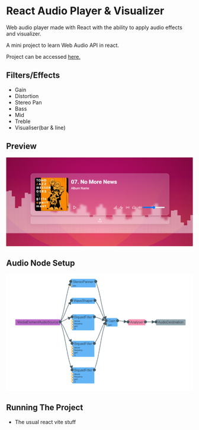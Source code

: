 # React Audio Player & Visualizer
Web audio player made with React with the ability to apply audio effects and visualizer.

A mini project to learn Web Audio API in react.

Project can be accessed [here.](https://react-audio-visualizer.vercel.app/)

## Filters/Effects
- Gain
- Distortion
- Stereo Pan
- Bass 
- Mid
- Treble
- Visualiser(bar & line)

## Preview
![Preview](./preview.png)

## Audio Node Setup
![Audio Nodes](./audioNodes.png)

## Running The Project
- The usual react vite stuff
